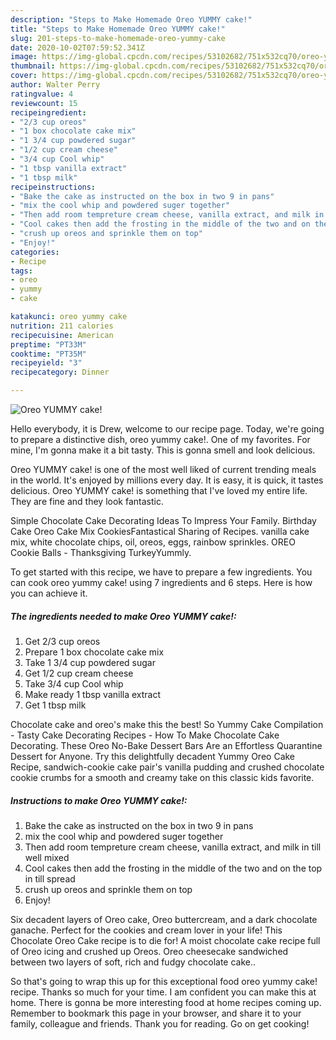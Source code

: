 ```yaml
---
description: "Steps to Make Homemade Oreo YUMMY cake!"
title: "Steps to Make Homemade Oreo YUMMY cake!"
slug: 201-steps-to-make-homemade-oreo-yummy-cake
date: 2020-10-02T07:59:52.341Z
image: https://img-global.cpcdn.com/recipes/53102682/751x532cq70/oreo-yummy-cake-recipe-main-photo.jpg
thumbnail: https://img-global.cpcdn.com/recipes/53102682/751x532cq70/oreo-yummy-cake-recipe-main-photo.jpg
cover: https://img-global.cpcdn.com/recipes/53102682/751x532cq70/oreo-yummy-cake-recipe-main-photo.jpg
author: Walter Perry
ratingvalue: 4
reviewcount: 15
recipeingredient:
- "2/3 cup oreos"
- "1 box chocolate cake mix"
- "1 3/4 cup powdered sugar"
- "1/2 cup cream cheese"
- "3/4 cup Cool whip"
- "1 tbsp vanilla extract"
- "1 tbsp milk"
recipeinstructions:
- "Bake the cake as instructed on the box in two 9 in pans"
- "mix the cool whip and powdered suger together"
- "Then add room tempreture cream cheese, vanilla extract, and milk in till well mixed"
- "Cool cakes then add the frosting in the middle of the two and on the top in till spread"
- "crush up oreos and sprinkle them on top"
- "Enjoy!"
categories:
- Recipe
tags:
- oreo
- yummy
- cake

katakunci: oreo yummy cake 
nutrition: 211 calories
recipecuisine: American
preptime: "PT33M"
cooktime: "PT35M"
recipeyield: "3"
recipecategory: Dinner

---
```



![Oreo YUMMY cake!](https://img-global.cpcdn.com/recipes/53102682/751x532cq70/oreo-yummy-cake-recipe-main-photo.jpg)

Hello everybody, it is Drew, welcome to our recipe page. Today, we're going to prepare a distinctive dish, oreo yummy cake!. One of my favorites. For mine, I'm gonna make it a bit tasty. This is gonna smell and look delicious.

Oreo YUMMY cake! is one of the most well liked of current trending meals in the world. It's enjoyed by millions every day. It is easy, it is quick, it tastes delicious. Oreo YUMMY cake! is something that I've loved my entire life. They are fine and they look fantastic.

Simple Chocolate Cake Decorating Ideas To Impress Your Family. Birthday Cake Oreo Cake Mix CookiesFantastical Sharing of Recipes. vanilla cake mix, white chocolate chips, oil, oreos, eggs, rainbow sprinkles. OREO Cookie Balls - Thanksgiving TurkeyYummly.


To get started with this recipe, we have to prepare a few ingredients. You can cook oreo yummy cake! using 7 ingredients and 6 steps. Here is how you can achieve it.

<!--inarticleads1-->

##### The ingredients needed to make Oreo YUMMY cake!:

1. Get 2/3 cup oreos
1. Prepare 1 box chocolate cake mix
1. Take 1 3/4 cup powdered sugar
1. Get 1/2 cup cream cheese
1. Take 3/4 cup Cool whip
1. Make ready 1 tbsp vanilla extract
1. Get 1 tbsp milk


Chocolate cake and oreo&#39;s make this the best! So Yummy Cake Compilation - Tasty Cake Decorating Recipes - How To Make Chocolate Cake Decorating. These Oreo No-Bake Dessert Bars Are an Effortless Quarantine Dessert for Anyone. Try this delightfully decadent Yummy Oreo Cake Recipe, sandwich-cookie cake pair&#39;s vanilla pudding and crushed chocolate cookie crumbs for a smooth and creamy take on this classic kids favorite. 

<!--inarticleads2-->

##### Instructions to make Oreo YUMMY cake!:

1. Bake the cake as instructed on the box in two 9 in pans
1. mix the cool whip and powdered suger together
1. Then add room tempreture cream cheese, vanilla extract, and milk in till well mixed
1. Cool cakes then add the frosting in the middle of the two and on the top in till spread
1. crush up oreos and sprinkle them on top
1. Enjoy!


Six decadent layers of Oreo cake, Oreo buttercream, and a dark chocolate ganache. Perfect for the cookies and cream lover in your life! This Chocolate Oreo Cake recipe is to die for! A moist chocolate cake recipe full of Oreo icing and crushed up Oreos. Oreo cheesecake sandwiched between two layers of soft, rich and fudgy chocolate cake.. 

So that's going to wrap this up for this exceptional food oreo yummy cake! recipe. Thanks so much for your time. I am confident you can make this at home. There is gonna be more interesting food at home recipes coming up. Remember to bookmark this page in your browser, and share it to your family, colleague and friends. Thank you for reading. Go on get cooking!
